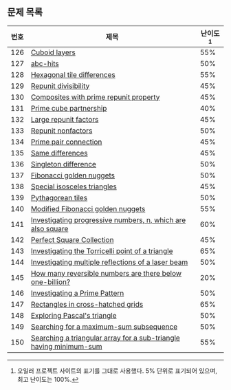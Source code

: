 ## 문제 목록

번호 | 제목 | 난이도[^1]
--- | --- | ---
126 | [Cuboid layers](./problem_126) | 55%
127 | [abc-hits](./problem_127) | 50%
128 | [Hexagonal tile differences](./problem_128) | 55%
129 | [Repunit divisibility](./problem_129) | 45%
130 | [Composites with prime repunit property](./problem_130) | 45%
131 | [Prime cube partnership](./problem_131) | 40%
132 | [Large repunit factors](./problem_132) | 45%
133 | [Repunit nonfactors](./problem_133) | 50%
134 | [Prime pair connection](./problem_134) | 45%
135 | [Same differences](./problem_135) | 45%
136 | [Singleton difference](./problem_136) | 50%
137 | [Fibonacci golden nuggets](./problem_137) | 50%
138 | [Special isosceles triangles](./problem_138) | 45%
139 | [Pythagorean tiles](./problem_139) | 50%
140 | [Modified Fibonacci golden nuggets](./problem_140) | 55%
141 | [Investigating progressive numbers, n, which are also square](./problem_141) | 60%
142 | [Perfect Square Collection](./problem_142) | 45%
143 | [Investigating the Torricelli point of a triangle](./problem_143) | 65%
144 | [Investigating multiple reflections of a laser beam](./problem_144) | 50%
145 | [How many reversible numbers are there below one-billion?](./problem_145) | 20%
146 | [Investigating a Prime Pattern](./problem_146) | 50%
147 | [Rectangles in cross-hatched grids](./problem_147) | 65%
148 | [Exploring Pascal's triangle](./problem_148) | 50%
149 | [Searching for a maximum-sum subsequence](./problem_149) | 50%
150 | [Searching a triangular array for a sub-triangle having minimum-sum](./problem_150) | 55%

[^1]: 오일러 프로젝트 사이트의 표기를 그대로 사용했다. 5% 단위로 표기되어 있으며, 최고 난이도는 100%.
